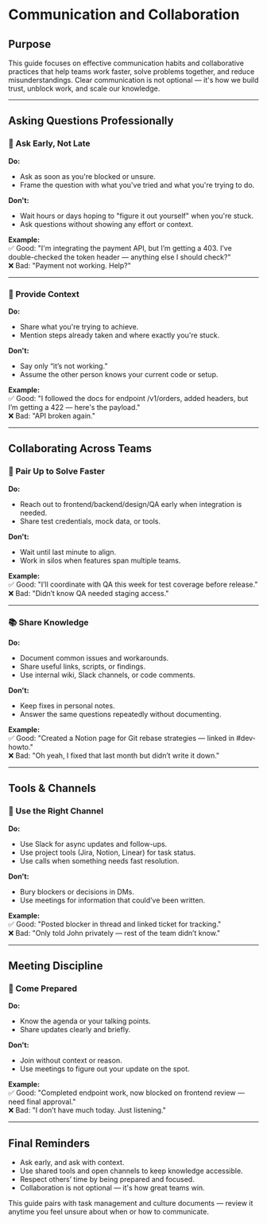 # Communication and Collaboration

## Purpose

This guide focuses on effective communication habits and collaborative practices that help teams work faster, solve problems together, and reduce misunderstandings. Clear communication is not optional — it's how we build trust, unblock work, and scale our knowledge.

---

## Asking Questions Professionally

### 🧠 Ask Early, Not Late

**Do:**

* Ask as soon as you're blocked or unsure.
* Frame the question with what you've tried and what you're trying to do.

**Don't:**

* Wait hours or days hoping to "figure it out yourself" when you're stuck.
* Ask questions without showing any effort or context.

**Example:** \
✅ Good: "I'm integrating the payment API, but I’m getting a 403. I’ve double-checked the token header — anything else I should check?" \
❌ Bad: "Payment not working. Help?"

---

### 🧩 Provide Context

**Do:**

* Share what you're trying to achieve.
* Mention steps already taken and where exactly you're stuck.

**Don't:**

* Say only “it’s not working.”
* Assume the other person knows your current code or setup.

**Example:** \
✅ Good: "I followed the docs for endpoint /v1/orders, added headers, but I’m getting a 422 — here's the payload." \
❌ Bad: "API broken again."

---

## Collaborating Across Teams

### 🤝 Pair Up to Solve Faster

**Do:**

* Reach out to frontend/backend/design/QA early when integration is needed.
* Share test credentials, mock data, or tools.

**Don't:**

* Wait until last minute to align.
* Work in silos when features span multiple teams.

**Example:** \
✅ Good: "I’ll coordinate with QA this week for test coverage before release." \
❌ Bad: "Didn’t know QA needed staging access."

---

### 📚 Share Knowledge

**Do:**

* Document common issues and workarounds.
* Share useful links, scripts, or findings.
* Use internal wiki, Slack channels, or code comments.

**Don't:**

* Keep fixes in personal notes.
* Answer the same questions repeatedly without documenting.

**Example:** \
✅ Good: "Created a Notion page for Git rebase strategies — linked in #dev-howto." \
❌ Bad: "Oh yeah, I fixed that last month but didn’t write it down."

---

## Tools & Channels

### 💬 Use the Right Channel

**Do:**

* Use Slack for async updates and follow-ups.
* Use project tools (Jira, Notion, Linear) for task status.
* Use calls when something needs fast resolution.

**Don't:**

* Bury blockers or decisions in DMs.
* Use meetings for information that could’ve been written.

**Example:** \
✅ Good: "Posted blocker in thread and linked ticket for tracking." \
❌ Bad: "Only told John privately — rest of the team didn’t know."

---

## Meeting Discipline

### 📅 Come Prepared

**Do:**

* Know the agenda or your talking points.
* Share updates clearly and briefly.

**Don't:**

* Join without context or reason.
* Use meetings to figure out your update on the spot.

**Example:** \
✅ Good: "Completed endpoint work, now blocked on frontend review — need final approval." \
❌ Bad: "I don’t have much today. Just listening."

---

## Final Reminders

* Ask early, and ask with context.
* Use shared tools and open channels to keep knowledge accessible.
* Respect others’ time by being prepared and focused.
* Collaboration is not optional — it's how great teams win.

This guide pairs with task management and culture documents — review it anytime you feel unsure about when or how to communicate.
